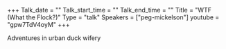+++
Talk_date = ""
Talk_start_time = ""
Talk_end_time = ""
Title = "WTF (What the Flock?)"
Type = "talk"
Speakers = ["peg-mickelson"]
youtube = "gpw7TdV4oyM"
+++

Adventures in urban duck wifery
